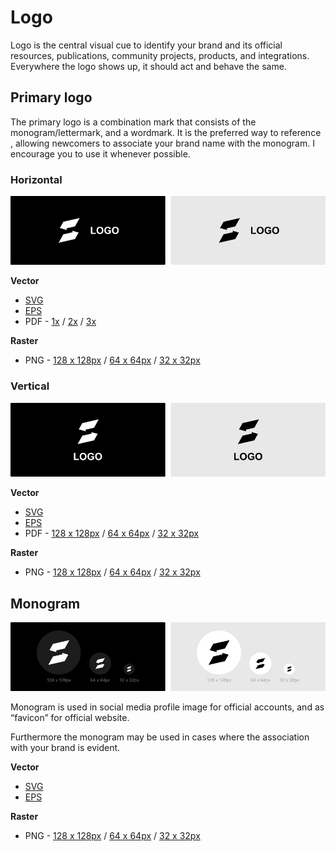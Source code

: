 # Logo

Logo is the central visual cue to identify your brand and its official resources, publications, community projects, products, and integrations. Everywhere the logo shows up, it should act and behave the same.


## Primary logo

The primary logo is a combination mark that consists of the monogram/lettermark, and a wordmark. It is the preferred way to reference , allowing newcomers to associate your brand name with the monogram. I encourage you to use it whenever possible.

### Horizontal

![logotype.img](/01%20-%20design/export/project%20overview/github/logotype%20-%20monogram%20&%20wordmark%20-%20horizontal.png)

**Vector**

- [SVG](/01%20-%20design/export/branding/logotype/monogram%20&%20wordmark%20-%20horizontal.svg)
- [EPS](/01%20-%20design/export/branding/logotype/monogram%20&%20wordmark%20-%20horizontal.eps)
- PDF - [1x](/01%20-%20design/export/branding/logotype/monogram%20&%20wordmark%20-%20horizontal/PDF/1x.pdf) / [2x](/01%20-%20design/export/branding/logotype/monogram%20&%20wordmark%20-%20horizontal/PDF/2x.pdf) / [3x](/01%20-%20design/export/branding/logotype/monogram%20&%20wordmark%20-%20horizontal/PDF/3x.pdf)

**Raster**

- PNG - [128 x 128px](/01%20-%20design/export/branding/logotype/monogram%20&%20wordmark%20-%20horizontal/PNG/128k%20xk%20128.png) / [64 x 64px](/01%20-%20design/export/branding/logotype/monogram%20&%20wordmark%20-%20horizontal/PNG/64k%20xk%2064.png) / [32 x 32px]()

### Vertical

![logotype.img](/01%20-%20design/export/project%20overview/github/logotype%20-%20monogram%20&%20wordmark%20-%20vertical.png)

**Vector**

- [SVG](/01%20-%20design/export/branding/logotype/monogram%20&%20wordmark%20-%20vertical.svg)
- [EPS](/01%20-%20design/export/branding/logotype/monogram%20&%20wordmark%20-%20vertical.eps)
- PDF - [128 x 128px]() / [64 x 64px]() / [32 x 32px]()

**Raster**

- PNG - [128 x 128px]() / [64 x 64px]() / [32 x 32px]()

## Monogram

![logotype.img](/01%20-%20design/export/project%20overview/github/logotype%20-%20monogram.png)

Monogram is used in social media profile image for official accounts, and as “favicon” for official website.

Furthermore the monogram may be used in cases where the association with your brand is evident.

**Vector**

- [SVG](/01%20-%20design/export/branding/logotype/monogram.svg)
- [EPS](/01%20-%20design/export/branding/logotype/monogram.eps)

**Raster**

- PNG - [128 x 128px]() / [64 x 64px]() / [32 x 32px]()
